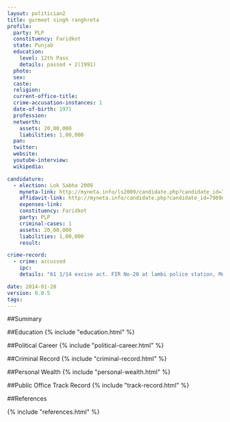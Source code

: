 ```yaml
---
layout: politician2
title: gurmeet singh ranghreta
profile: 
  party: PLP
  constituency: Faridkot
  state: Punjab
  education: 
    level: 12th Pass
    details: passed + 2(1991)
  photo: 
  sex: 
  caste: 
  religion: 
  current-office-title: 
  crime-accusation-instances: 1
  date-of-birth: 1971
  profession: 
  networth: 
    assets: 20,00,000
    liabilities: 1,00,000
  pan: 
  twitter: 
  website: 
  youtube-interview: 
  wikipedia: 

candidature: 
  - election: Lok Sabha 2009
    myneta-link: http://myneta.info/ls2009/candidate.php?candidate_id=7989
    affidavit-link: http://myneta.info/candidate.php?candidate_id=7989&scan=original
    expenses-link: 
    constituency: Faridkot 
    party: PLP
    criminal-cases: 1
    assets: 20,00,000
    liabilities: 1,00,000
    result:  

crime-record: 
  - crime: accussed
    ipc: 
    details: "61 1/14 excise act. FIR No-20 at lambi police station, Mukatsar Punjab dated 10/02/02" 

date: 2014-01-28
version: 0.0.5
tags: 
---
```

##Summary


##Education
{% include "education.html" %}


##Political Career
{% include "political-career.html" %}


##Criminal Record
{% include "criminal-record.html" %}


##Personal Wealth
{% include "personal-wealth.html" %}


##Public Office Track Record
{% include "track-record.html" %}


##References


{% include "references.html" %}